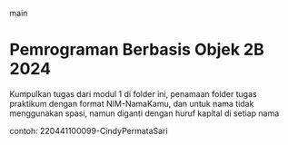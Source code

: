 main
# Pemrograman Berbasis Objek 2B 2024
Kumpulkan tugas dari modul 1 di folder ini, penamaan folder tugas praktikum dengan format NIM-NamaKamu, dan untuk nama tidak menggunakan spasi, namun diganti dengan huruf kapital di setiap nama

contoh: 220441100099-CindyPermataSari